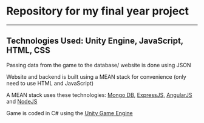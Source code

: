 # Repository for my final year project
---
## Technologies Used: Unity Engine, JavaScript, HTML, CSS
Passing data from the game to the database/ website is done using JSON

Website and backend is built using a MEAN stack for convenience (only need to use HTML and JavaScript)

A MEAN stack uses these technologies:  [Mongo DB](https://www.mongodb.com/), [ExpressJS](https://expressjs.com/), [AngularJS](https://angularjs.org/) and [NodeJS](https://nodejs.org/en/)

Game is coded in C# using the [Unity Game Engine](https://unity3d.com/)
